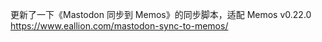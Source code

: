 <p>更新了一下《Mastodon 同步到 Memos》的同步脚本，适配 Memos v0.22.0<br /><a href="https://www.eallion.com/mastodon-sync-to-memos/" target="_blank" rel="nofollow noopener" translate="no"><span class="invisible">https://www.</span><span class="ellipsis">eallion.com/mastodon-sync-to-m</span><span class="invisible">emos/</span></a></p>